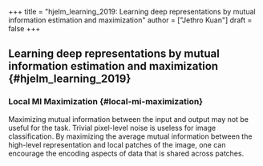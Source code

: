 +++
title = "hjelm_learning_2019: Learning deep representations by mutual information estimation and maximization"
author = ["Jethro Kuan"]
draft = false
+++

## Learning deep representations by mutual information estimation and maximization {#hjelm_learning_2019}


### Local MI Maximization {#local-mi-maximization}

Maximizing mutual information between the input and output may not be useful for the task. Trivial pixel-level noise is useless for image classification. By maximizing the average mutual information between the high-level representation and local patches of the image, one can encourage the encoding aspects of data that is shared across patches.